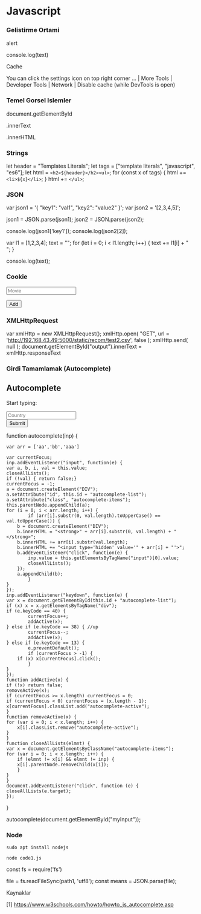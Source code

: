 # Javascript


### Gelistirme Ortami

<html>
  <head>
    <link rel="stylesheet" type="text/css" href="/static/main.css" media="screen" />
    <meta name="viewport" content="width=device-width, initial-scale=1.0"/>
  </head>
  <script>
  function foo() {
      document.getElementById("output").innerText = xmlHttp.responseText      
  }
</script>
    
  <body onload="foo()">
    <div id="output">
    </div>  
  </body>
  
</html>


alert

console.log(text)


Cache

You can click the settings icon on top right corner ... | More Tools |
Developer Tools | Network | Disable cache (while DevTools is open)


### Temel Gorsel Islemler

document.getElementById

.innerText

.innerHTML

### Strings

let header = "Templates Literals";
let tags = ["template literals", "javascript", "es6"];
let html = `<h2>${header}</h2><ul>`;
for (const x of tags) {
  html += `<li>${x}</li>`;
}
html += `</ul>`;

### JSON


var json1 =  '{ "key1": "val1", "key2": "value2" }';
var json2 =  '[2,3,4,5]';

json1 = JSON.parse(json1);
json2 = JSON.parse(json2);

console.log(json1['key1']);
console.log(json2[2]);

var l1 = [1,2,3,4];
text = "";
for (let i = 0; i < l1.length; i++) {
  text += l1[i] + "<br>";
}

console.log(text);



### Cookie


  <script>

    function add_movie() {
      if (document.cookie.length < 1) {
         document.cookie = "[]"
      }
      res = document.getElementById("myInput").value;
      cook = JSON.parse(document.cookie);
      cook.push(res);
      alert(cook);
      document.cookie = JSON.stringify(cook);
    }
   
</script>

<form autocomplete="off">
  <div class="autocomplete" style="width:300px;">
    <input id="myInput" type="text" name="myCountry" placeholder="Movie">
    <p><button onclick="add_movie()">Add</button></p>
  </div>
</form>


### XMLHttpRequest

var xmlHttp = new XMLHttpRequest();
xmlHttp.open( "GET", url = 'http://192.168.43.49:5000/static/recom/test2.csv', false ); 
xmlHttp.send( null );
document.getElementById("output").innerText = xmlHttp.responseText


### Girdi Tamamlamak (Autocomplete)

<html>
<head>
<meta name="viewport" content="width=device-width, initial-scale=1.0">
</head>     
<body>

<h2>Autocomplete</h2>

<p>Start typing:</p>

<form autocomplete="off">
  <div class="autocomplete" style="width:300px;">
    <input id="myInput" type="text" name="myCountry" placeholder="Country">
  </div>
  <input type="submit">
</form>

<script src="test2.js"></script>

</body>
</html>



function autocomplete(inp) {

    var arr = ['aa','bb','aaa']
    
    var currentFocus;
    inp.addEventListener("input", function(e) {
	var a, b, i, val = this.value;
	closeAllLists();
	if (!val) { return false;}
	currentFocus = -1;
	a = document.createElement("DIV");
	a.setAttribute("id", this.id + "autocomplete-list");
	a.setAttribute("class", "autocomplete-items");
	this.parentNode.appendChild(a);
	for (i = 0; i < arr.length; i++) {
            if (arr[i].substr(0, val.length).toUpperCase() == val.toUpperCase()) {
		b = document.createElement("DIV");
		b.innerHTML = "<strong>" + arr[i].substr(0, val.length) + "</strong>";
		b.innerHTML += arr[i].substr(val.length);
		b.innerHTML += "<input type='hidden' value='" + arr[i] + "'>";
		b.addEventListener("click", function(e) {
		    inp.value = this.getElementsByTagName("input")[0].value;
		    closeAllLists();
		});
		a.appendChild(b);
            }
	}
    });
    inp.addEventListener("keydown", function(e) {
	var x = document.getElementById(this.id + "autocomplete-list");
	if (x) x = x.getElementsByTagName("div");
	if (e.keyCode == 40) {
            currentFocus++;
            addActive(x);
	} else if (e.keyCode == 38) { //up
            currentFocus--;
            addActive(x);
	} else if (e.keyCode == 13) {
            e.preventDefault();
            if (currentFocus > -1) {
		if (x) x[currentFocus].click();
            }
	}
    });
    function addActive(x) {
	if (!x) return false;
	removeActive(x);
	if (currentFocus >= x.length) currentFocus = 0;
	if (currentFocus < 0) currentFocus = (x.length - 1);
	x[currentFocus].classList.add("autocomplete-active");
    }
    function removeActive(x) {
	for (var i = 0; i < x.length; i++) {
	    x[i].classList.remove("autocomplete-active");
	}
    }
    function closeAllLists(elmnt) {
	var x = document.getElementsByClassName("autocomplete-items");
	for (var i = 0; i < x.length; i++) {
	    if (elmnt != x[i] && elmnt != inp) {
		x[i].parentNode.removeChild(x[i]);
	    }
	}
    }
    document.addEventListener("click", function (e) {
	closeAllLists(e.target);
    });
}


autocomplete(document.getElementById("myInput"));

### Node

```
sudo apt install nodejs
```

```
node code1.js
```

const fs = require('fs')

file = fs.readFileSync(path1, 'utf8');
const means = JSON.parse(file);
















Kaynaklar

[1] https://www.w3schools.com/howto/howto_js_autocomplete.asp

